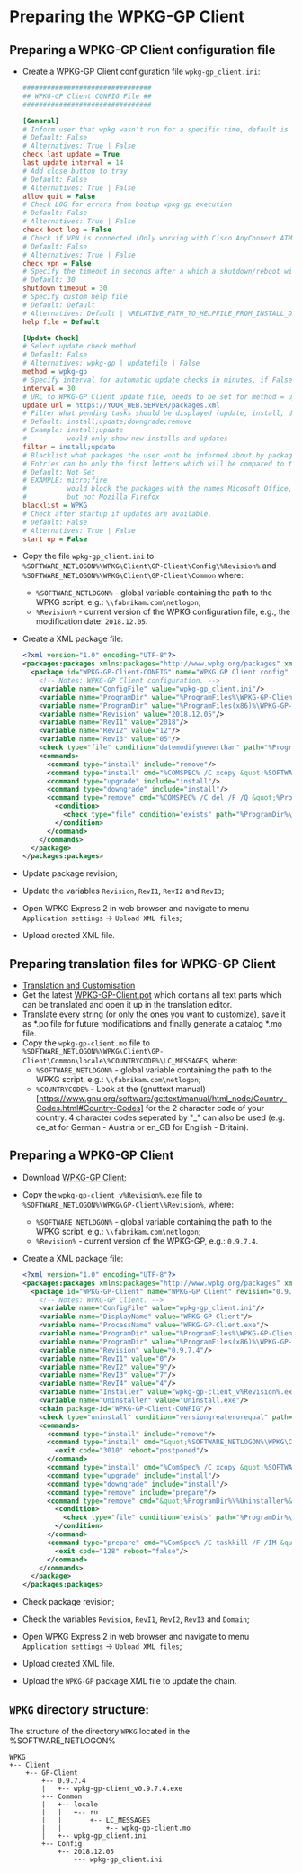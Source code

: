 # Preparing the WPKG-GP Client

## Preparing a WPKG-GP Client configuration file

- Create a WPKG-GP Client configuration file `wpkg-gp_client.ini`:

  ```ini
  ################################
  ## WPKG-GP Client CONFIG File ##
  ################################
  
  [General]
  # Inform user that wpkg wasn't run for a specific time, default is 14 days
  # Default: False
  # Alternatives: True | False
  check last update = True
  last update interval = 14
  # Add close button to tray
  # Default: False
  # Alternatives: True | False
  allow quit = False
  # Check LOG for errors from bootup wpkg-gp execution
  # Default: False
  # Alternatives: True | False
  check boot log = False
  # Check if VPN is connected (Only working with Cisco AnyConnect ATM installed in default folder)
  # Default: False
  # Alternatives: True | False
  check vpn = False
  # Specify the timeout in seconds after a which a shutdown/reboot will be initiated
  # Default: 30
  shutdown timeout = 30
  # Specify custom help file
  # Default: Default
  # Alternatives: Default | %RELATIVE_PATH_TO_HELPFILE_FROM_INSTALL_DIR%
  help file = Default
  
  [Update Check]
  # Select update check method
  # Default: False
  # Alternatives: wpkg-gp | updatefile | False
  method = wpkg-gp
  # Specify interval for automatic update checks in minutes, if False or 0 it wont check for updates automatically.
  interval = 30
  # URL to WPKG-GP Client update file, needs to be set for method = updatefile
  update url = https://YOUR_WEB.SERVER/packages.xml
  # Filter what pending tasks should be displayed (update, install, downgrade, remove), seperate by ";" without spaces.
  # Default: install;update;downgrade;remove
  # Example: install;update
  #          would only show new installs and updates
  filter = install;update
  # Blacklist what packages the user wont be informed about by package NAME, they will still install.
  # Entries can be only the first letters which will be compared to the packages, seperate by  ";" without spaces.
  # Default: Not Set
  # EXAMPLE: micro;fire
  #          would block the packages with the names Micosoft Office, Microsoft Visual Studio, Firefox , Firebird
  #          but not Mozilla Firefox
  blacklist = WPKG
  # Check after startup if updates are available.
  # Default: False
  # Alternatives: True | False
  start up = False
  ```

- Copy the file `wpkg-gp_client.ini` to `%SOFTWARE_NETLOGON%\WPKG\Client\GP-Client\Config\%Revision%` and
  `%SOFTWARE_NETLOGON%\WPKG\Client\GP-Client\Common`
  where:
    * `%SOFTWARE_NETLOGON%` - global variable containing the path to the WPKG script,
      e.g.: `\\fabrikam.com\netlogon`;
    * `%Revision%` - current version of the WPKG configuration file, e.g.,
      the modification date: `2018.12.05`.

- Create a XML package file:

  ```xml
  <?xml version="1.0" encoding="UTF-8"?>
  <packages:packages xmlns:packages="http://www.wpkg.org/packages" xmlns:wpkg="http://www.wpkg.org/wpkg" xmlns:xsi="http://www.w3.org/2001/XMLSchema-instance" xsi:schemaLocation="http://www.wpkg.org/packages">
    <package id="WPKG-GP-Client-CONFIG" name="WPKG GP Client config" revision="2018.12.05" priority="10000" reboot="false">
      <!-- Notes: WPKG-GP Client configuration. -->
      <variable name="ConfigFile" value="wpkg-gp_client.ini"/>
      <variable name="ProgramDir" value="%ProgramFiles%\WPKG-GP-Client" architecture="x86"/>
      <variable name="ProgramDir" value="%ProgramFiles(x86)%\WPKG-GP-Client" architecture="x64"/>
      <variable name="Revision" value="2018.12.05"/>
      <variable name="RevI1" value="2018"/>
      <variable name="RevI2" value="12"/>
      <variable name="RevI3" value="05"/>
      <check type="file" condition="datemodifynewerthan" path="%ProgramDir%\%ConfigFile%" value="%RevI1%-%RevI2%-%RevI3% 00:00:00"/>
      <commands>
        <command type="install" include="remove"/>
        <command type="install" cmd="%COMSPEC% /C xcopy &quot;%SOFTWARE_NETLOGON%\WPKG\Client\GP-Client\Config\%Revision%\%ConfigFile%&quot; &quot;%ProgramDir%\&quot; /E /Q /H /R /Y" timeout="60"/>
        <command type="upgrade" include="install"/>
        <command type="downgrade" include="install"/>
        <command type="remove" cmd="%COMSPEC% /C del /F /Q &quot;%ProgramDir%\%ConfigFile%&quot;" timeout="30">
          <condition>
            <check type="file" condition="exists" path="%ProgramDir%\%ConfigFile%"/>
          </condition>
        </command>
      </commands>
    </package>
  </packages:packages>
  ```

- Update package revision;
- Update the variables `Revision`, `RevI1`, `RevI2` and `RevI3`;
- Open WPKG Express 2 in web browser and navigate to menu `Application settings` ->
  `Upload XML files`;
- Upload created XML file.

## Preparing translation files for WPKG-GP Client

- [Translation and Customisation](https://github.com/sonicnkt/wpkg-gp-client/wiki/Translation-and-Customisation)
- Get the latest [WPKG-GP-Client.pot](https://github.com/sonicnkt/wpkg-gp-client/blob/master/WPKG-GP-Client.pot)
  which contains all text parts which can be translated and open it up in the translation editor.
- Translate every string (or only the ones you want to customize), save it as *.po file for future
  modifications and finally generate a catalog *.mo file.
- Copy the `wpkg-gp-client.mo` file to `%SOFTWARE_NETLOGON%\WPKG\Client\GP-Client\Common\locale\%COUNTRYCODE%\LC_MESSAGES`,
  where:
    * `%SOFTWARE_NETLOGON%` - global variable containing the path to the WPKG script,
      e.g.: `\\fabrikam.com\netlogon`;
    * `%COUNTRYCODE%` - Look at the (gnuttext manual)[https://www.gnu.org/software/gettext/manual/html_node/Country-Codes.html#Country-Codes]
      for the 2 character code of your country. 4 character codes seperated by "_" can also be
      used (e.g. de_at for German - Austria or en_GB for English - Britain).

## Preparing a WPKG-GP Client

- Download [WPKG-GP Client](https://github.com/sonicnkt/wpkg-gp-client/releases);
- Copy the `wpkg-gp-client_v%Revision%.exe` file to `%SOFTWARE_NETLOGON%\WPKG\GP-Client\%Revision%`,
  where:
    * `%SOFTWARE_NETLOGON%` - global variable containing the path to the WPKG script,
      e.g.: `\\fabrikam.com\netlogon`;
    * `%Revision%` - current version of the WPKG-GP, e.g.: `0.9.7.4`.
- Create a XML package file:

  ```xml
  <?xml version="1.0" encoding="UTF-8"?>
  <packages:packages xmlns:packages="http://www.wpkg.org/packages" xmlns:wpkg="http://www.wpkg.org/wpkg" xmlns:xsi="http://www.w3.org/2001/XMLSchema-instance" xsi:schemaLocation="http://www.wpkg.org/packages">
    <package id="WPKG-GP-Client" name="WPKG-GP Client" revision="0.9.7.4" priority="10000" reboot="false">
      <!-- Notes: WPKG-GP Client. -->
      <variable name="ConfigFile" value="wpkg-gp_client.ini"/>
      <variable name="DisplayName" value="WPKG-GP Client"/>
      <variable name="ProcessName" value="WPKG-GP-Client.exe"/>
      <variable name="ProgramDir" value="%ProgramFiles%\WPKG-GP-Client" architecture="x86"/>
      <variable name="ProgramDir" value="%ProgramFiles(x86)%\WPKG-GP-Client" architecture="x64"/>
      <variable name="Revision" value="0.9.7.4"/>
      <variable name="RevI1" value="0"/>
      <variable name="RevI2" value="9"/>
      <variable name="RevI3" value="7"/>
      <variable name="RevI4" value="4"/>
      <variable name="Installer" value="wpkg-gp-client_v%Revision%.exe"/>
      <variable name="Uninstaller" value="Uninstall.exe"/>
      <chain package-id="WPKG-GP-Client-CONFIG"/>
      <check type="uninstall" condition="versiongreaterorequal" path="%DisplayName%" value="%Revision%"/>
      <commands>
        <command type="install" include="remove"/>
        <command type="install" cmd="&quot;%SOFTWARE_NETLOGON%\WPKG\Client\GP-Client\%Revision%\%Installer%&quot; /SP- /VERYSILENT /SUPPRESSMSGBOXES /NORESTART /RESTARTEXITCODE=3010 /DIR=&quot;%ProgramDir%&quot; /LOG=&quot;%TEMP%\WPKG-GP-Client-install.log%&quot; /INI=&quot;%SOFTWARE_NETLOGON%\WPKG\Client\GP-Client\Common\%ConfigFile%&quot;" timeout="60">
          <exit code="3010" reboot="postponed"/>
        </command>
        <command type="install" cmd="%ComSpec% /C xcopy &quot;%SOFTWARE_NETLOGON%\WPKG\Client\GP-Client\Common\locale&quot; &quot;%ProgramDir%\locale&quot; /E /Q /H /R /Y" timeout="30"/>
        <command type="upgrade" include="install"/>
        <command type="downgrade" include="install"/>
        <command type="remove" include="prepare"/>
        <command type="remove" cmd="&quot;%ProgramDir%\%Uninstaller%&quot; /VERYSILENT /SUPPRESSMSGBOXES /NORESTART" timeout="60">
          <condition>
            <check type="file" condition="exists" path="%ProgramDir%\%Uninstaller%"/>
          </condition>
        </command>
        <command type="prepare" cmd="%ComSpec% /C taskkill /F /IM &quot;%ProcessName%&quot;" timeout="30">
          <exit code="128" reboot="false"/>
        </command>
      </commands>
    </package>
  </packages:packages>
  ```

- Check package revision;
- Check the variables `Revision`, `RevI1`, `RevI2`, `RevI3` and `Domain`;
- Open WPKG Express 2 in web browser and navigate to menu `Application settings` ->
  `Upload XML files`;
- Upload created XML file.
- Upload the `WPKG-GP` package XML file to update the chain.

## `WPKG` directory structure:

The structure of the directory `WPKG` located in the %SOFTWARE_NETLOGON%

  ```text
  WPKG
  +-- Client
      +-- GP-Client
          +-- 0.9.7.4
          |   +-- wpkg-gp-client_v0.9.7.4.exe
          +-- Common
          |   +-- locale
          |   |   +-- ru
          |   |       +-- LC_MESSAGES
          |   |           +-- wpkg-gp-client.mo
          |   +-- wpkg-gp_client.ini
          +-- Config
              +-- 2018.12.05
                  +-- wpkg-gp_client.ini
  ```
